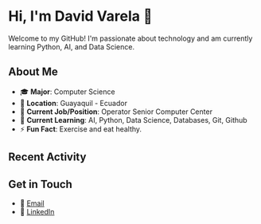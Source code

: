 # Hi, I'm David Varela 👋

Welcome to my GitHub! I'm passionate about technology and am currently learning Python, AI, and Data Science.

## About Me

- 🎓 **Major**: Computer Science  
- 📍 **Location**: Guayaquil - Ecuador  
- 💼 **Current Job/Position**: Operator Senior Computer Center
- 🌱 **Current Learning**: AI, Python, Data Science, Databases, Git, Github  
- ⚡ **Fun Fact**: Exercise and eat healthy.

## Recent Activity
<!--START_SECTION:activity-->

<!--END_SECTION:activity-->


[//]: # (## Projects)

[//]: # ()
[//]: # (Here are some of my favorite repositories and projects:)

[//]: # ()
[//]: # (- [Project 1]&#40;https://github.com/yourusername/project1&#41; - Brief description of your project.)


## Get in Touch

- 📧 [Email](mailto:divarelap@gmail.com)
- 💼 [LinkedIn](https://www.linkedin.com/in/david-varela-porro/)
